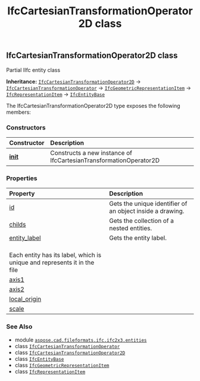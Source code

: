 ﻿---
title: IfcCartesianTransformationOperator2D class
second_title: Aspose.CAD for Python via .NET API References
description: 
type: docs
weight: 690
url: /python-net/aspose.cad.fileformats.ifc.ifc2x3.entities/ifccartesiantransformationoperator2d/
is_root: false
---

## IfcCartesianTransformationOperator2D class

Partial IIfc entity class



**Inheritance:** [`IfcCartesianTransformationOperator2D`](/cad/python-net/aspose.cad.fileformats.ifc.ifc2x3.entities/ifccartesiantransformationoperator2d) → 
[`IfcCartesianTransformationOperator`](/cad/python-net/aspose.cad.fileformats.ifc.ifc2x3.entities/ifccartesiantransformationoperator) → 
[`IfcGeometricRepresentationItem`](/cad/python-net/aspose.cad.fileformats.ifc.ifc2x3.entities/ifcgeometricrepresentationitem) → 
[`IfcRepresentationItem`](/cad/python-net/aspose.cad.fileformats.ifc.ifc2x3.entities/ifcrepresentationitem) → 
[`IfcEntityBase`](/cad/python-net/aspose.cad.fileformats.ifc/ifcentitybase)



The IfcCartesianTransformationOperator2D type exposes the following members:

### Constructors
| Constructor | Description |
| :- | :- |
| [__init__](/cad/python-net/aspose.cad.fileformats.ifc.ifc2x3.entities/ifccartesiantransformationoperator2d/__init__/#) | Constructs a new instance of IfcCartesianTransformationOperator2D |


### Properties
| Property | Description |
| :- | :- |
| [id](/cad/python-net/aspose.cad.fileformats.ifc.ifc2x3.entities/ifccartesiantransformationoperator2d/id) | Gets the unique identifier of an object inside a drawing. |
| [childs](/cad/python-net/aspose.cad.fileformats.ifc.ifc2x3.entities/ifccartesiantransformationoperator2d/childs) | Gets the collection of a nested entities. |
| [entity_label](/cad/python-net/aspose.cad.fileformats.ifc.ifc2x3.entities/ifccartesiantransformationoperator2d/entity_label) | Gets the entity label.<br/>Each entity has its label, which is unique and represents it in the file |
| [axis1](/cad/python-net/aspose.cad.fileformats.ifc.ifc2x3.entities/ifccartesiantransformationoperator2d/axis1) |  |
| [axis2](/cad/python-net/aspose.cad.fileformats.ifc.ifc2x3.entities/ifccartesiantransformationoperator2d/axis2) |  |
| [local_origin](/cad/python-net/aspose.cad.fileformats.ifc.ifc2x3.entities/ifccartesiantransformationoperator2d/local_origin) |  |
| [scale](/cad/python-net/aspose.cad.fileformats.ifc.ifc2x3.entities/ifccartesiantransformationoperator2d/scale) |  |



### See Also
* module [`aspose.cad.fileformats.ifc.ifc2x3.entities`](..)
* class [`IfcCartesianTransformationOperator`](/cad/python-net/aspose.cad.fileformats.ifc.ifc2x3.entities/ifccartesiantransformationoperator)
* class [`IfcCartesianTransformationOperator2D`](/cad/python-net/aspose.cad.fileformats.ifc.ifc2x3.entities/ifccartesiantransformationoperator2d)
* class [`IfcEntityBase`](/cad/python-net/aspose.cad.fileformats.ifc/ifcentitybase)
* class [`IfcGeometricRepresentationItem`](/cad/python-net/aspose.cad.fileformats.ifc.ifc2x3.entities/ifcgeometricrepresentationitem)
* class [`IfcRepresentationItem`](/cad/python-net/aspose.cad.fileformats.ifc.ifc2x3.entities/ifcrepresentationitem)
